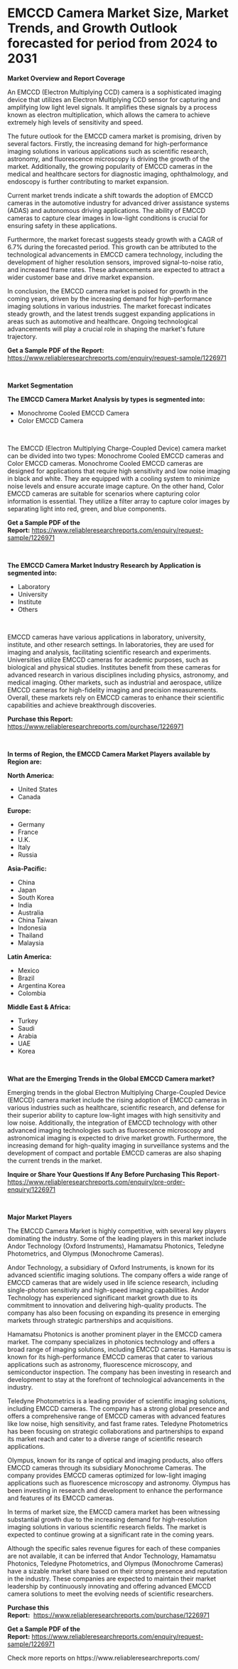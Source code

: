 <p><h1>EMCCD Camera Market Size, Market Trends, and Growth Outlook forecasted for period from 2024 to 2031</h1></p><p><strong>Market Overview and Report Coverage</strong></p>
<p><p>An EMCCD (Electron Multiplying CCD) camera is a sophisticated imaging device that utilizes an Electron Multiplying CCD sensor for capturing and amplifying low light level signals. It amplifies these signals by a process known as electron multiplication, which allows the camera to achieve extremely high levels of sensitivity and speed.</p><p>The future outlook for the EMCCD camera market is promising, driven by several factors. Firstly, the increasing demand for high-performance imaging solutions in various applications such as scientific research, astronomy, and fluorescence microscopy is driving the growth of the market. Additionally, the growing popularity of EMCCD cameras in the medical and healthcare sectors for diagnostic imaging, ophthalmology, and endoscopy is further contributing to market expansion.</p><p>Current market trends indicate a shift towards the adoption of EMCCD cameras in the automotive industry for advanced driver assistance systems (ADAS) and autonomous driving applications. The ability of EMCCD cameras to capture clear images in low-light conditions is crucial for ensuring safety in these applications.</p><p>Furthermore, the market forecast suggests steady growth with a CAGR of 6.7% during the forecasted period. This growth can be attributed to the technological advancements in EMCCD camera technology, including the development of higher resolution sensors, improved signal-to-noise ratio, and increased frame rates. These advancements are expected to attract a wider customer base and drive market expansion.</p><p>In conclusion, the EMCCD camera market is poised for growth in the coming years, driven by the increasing demand for high-performance imaging solutions in various industries. The market forecast indicates steady growth, and the latest trends suggest expanding applications in areas such as automotive and healthcare. Ongoing technological advancements will play a crucial role in shaping the market's future trajectory.</p></p>
<p><strong>Get a Sample PDF of the Report:</strong> <a href="https://www.reliableresearchreports.com/enquiry/request-sample/1226971">https://www.reliableresearchreports.com/enquiry/request-sample/1226971</a></p>
<p>&nbsp;</p>
<p><strong>Market Segmentation</strong></p>
<p><strong>The EMCCD Camera Market Analysis by types is segmented into:</strong></p>
<p><ul><li>Monochrome Cooled EMCCD Camera</li><li>Color EMCCD Camera</li></ul></p>
<p>&nbsp;</p>
<p><p>The EMCCD (Electron Multiplying Charge-Coupled Device) camera market can be divided into two types: Monochrome Cooled EMCCD cameras and Color EMCCD cameras. Monochrome Cooled EMCCD cameras are designed for applications that require high sensitivity and low noise imaging in black and white. They are equipped with a cooling system to minimize noise levels and ensure accurate image capture. On the other hand, Color EMCCD cameras are suitable for scenarios where capturing color information is essential. They utilize a filter array to capture color images by separating light into red, green, and blue components.</p></p>
<p><strong>Get a Sample PDF of the Report:</strong>&nbsp;<a href="https://www.reliableresearchreports.com/enquiry/request-sample/1226971">https://www.reliableresearchreports.com/enquiry/request-sample/1226971</a></p>
<p>&nbsp;</p>
<p><strong>The EMCCD Camera Market Industry Research by Application is segmented into:</strong></p>
<p><ul><li>Laboratory</li><li>University</li><li>Institute</li><li>Others</li></ul></p>
<p>&nbsp;</p>
<p><p>EMCCD cameras have various applications in laboratory, university, institute, and other research settings. In laboratories, they are used for imaging and analysis, facilitating scientific research and experiments. Universities utilize EMCCD cameras for academic purposes, such as biological and physical studies. Institutes benefit from these cameras for advanced research in various disciplines including physics, astronomy, and medical imaging. Other markets, such as industrial and aerospace, utilize EMCCD cameras for high-fidelity imaging and precision measurements. Overall, these markets rely on EMCCD cameras to enhance their scientific capabilities and achieve breakthrough discoveries.</p></p>
<p><strong>Purchase this Report:</strong>&nbsp; <a href="https://www.reliableresearchreports.com/purchase/1226971">https://www.reliableresearchreports.com/purchase/1226971</a></p>
<p>&nbsp;</p>
<p><strong>In terms of Region, the EMCCD Camera Market Players available by Region are:</strong></p>
<p>
    <p> <strong> North America: </strong>
        <ul>
            <li>United States</li>
            <li>Canada</li>
        </ul>
        </p> 
    <p> <strong> Europe: </strong>
        <ul>
            <li>Germany</li>
            <li>France</li>
            <li>U.K.</li>
            <li>Italy</li>
            <li>Russia</li>
        </ul>
        </p> 
    <p> <strong> Asia-Pacific: </strong>
        <ul>
            <li>China</li>
            <li>Japan</li>
            <li>South Korea</li>
            <li>India</li>
            <li>Australia</li>
            <li>China Taiwan</li>
            <li>Indonesia</li>
            <li>Thailand</li>
            <li>Malaysia</li>
        </ul>
        </p> 
    <p> <strong> Latin America: </strong>
        <ul>
            <li>Mexico</li>
            <li>Brazil</li>
            <li>Argentina Korea</li>
            <li>Colombia</li>
        </ul>
        </p> 
    <p> <strong> Middle East & Africa: </strong>
        <ul>
            <li>Turkey</li>
            <li>Saudi</li>
            <li>Arabia</li>
            <li>UAE</li>
            <li>Korea</li>
        </ul>
    </p>
    </p>
<p>&nbsp;</p>
<p><strong>What are the Emerging Trends in the Global EMCCD Camera market?</strong></p>
<p><p>Emerging trends in the global Electron Multiplying Charge-Coupled Device (EMCCD) camera market include the rising adoption of EMCCD cameras in various industries such as healthcare, scientific research, and defense for their superior ability to capture low-light images with high sensitivity and low noise. Additionally, the integration of EMCCD technology with other advanced imaging technologies such as fluorescence microscopy and astronomical imaging is expected to drive market growth. Furthermore, the increasing demand for high-quality imaging in surveillance systems and the development of compact and portable EMCCD cameras are also shaping the current trends in the market.</p></p>
<p><strong>Inquire or Share Your Questions If Any Before Purchasing This Report</strong>- <a href="https://www.reliableresearchreports.com/enquiry/pre-order-enquiry/1226971">https://www.reliableresearchreports.com/enquiry/pre-order-enquiry/1226971</a></p>
<p>&nbsp;</p>
<p><strong>Major Market Players</strong></p>
<p><p>The EMCCD Camera Market is highly competitive, with several key players dominating the industry. Some of the leading players in this market include Andor Technology (Oxford Instruments), Hamamatsu Photonics, Teledyne Photometrics, and Olympus (Monochrome Cameras).</p><p>Andor Technology, a subsidiary of Oxford Instruments, is known for its advanced scientific imaging solutions. The company offers a wide range of EMCCD cameras that are widely used in life science research, including single-photon sensitivity and high-speed imaging capabilities. Andor Technology has experienced significant market growth due to its commitment to innovation and delivering high-quality products. The company has also been focusing on expanding its presence in emerging markets through strategic partnerships and acquisitions.</p><p>Hamamatsu Photonics is another prominent player in the EMCCD camera market. The company specializes in photonics technology and offers a broad range of imaging solutions, including EMCCD cameras. Hamamatsu is known for its high-performance EMCCD cameras that cater to various applications such as astronomy, fluorescence microscopy, and semiconductor inspection. The company has been investing in research and development to stay at the forefront of technological advancements in the industry.</p><p>Teledyne Photometrics is a leading provider of scientific imaging solutions, including EMCCD cameras. The company has a strong global presence and offers a comprehensive range of EMCCD cameras with advanced features like low noise, high sensitivity, and fast frame rates. Teledyne Photometrics has been focusing on strategic collaborations and partnerships to expand its market reach and cater to a diverse range of scientific research applications.</p><p>Olympus, known for its range of optical and imaging products, also offers EMCCD cameras through its subsidiary Monochrome Cameras. The company provides EMCCD cameras optimized for low-light imaging applications such as fluorescence microscopy and astronomy. Olympus has been investing in research and development to enhance the performance and features of its EMCCD cameras.</p><p>In terms of market size, the EMCCD camera market has been witnessing substantial growth due to the increasing demand for high-resolution imaging solutions in various scientific research fields. The market is expected to continue growing at a significant rate in the coming years.</p><p>Although the specific sales revenue figures for each of these companies are not available, it can be inferred that Andor Technology, Hamamatsu Photonics, Teledyne Photometrics, and Olympus (Monochrome Cameras) have a sizable market share based on their strong presence and reputation in the industry. These companies are expected to maintain their market leadership by continuously innovating and offering advanced EMCCD camera solutions to meet the evolving needs of scientific researchers.</p></p>
<p><strong>Purchase this Report:</strong>&nbsp;&nbsp;<a href="https://www.reliableresearchreports.com/purchase/1226971">https://www.reliableresearchreports.com/purchase/1226971</a></p>
<p></p>
<p><strong>Get a Sample PDF of the Report:</strong>&nbsp;<a href="https://www.reliableresearchreports.com/enquiry/request-sample/1226971">https://www.reliableresearchreports.com/enquiry/request-sample/1226971</a></p>
<p>Check more reports on https://www.reliableresearchreports.com/</p>